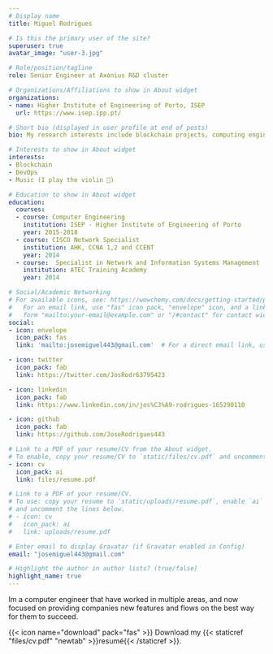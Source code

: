 ```yaml
---
# Display name
title: Miguel Rodrigues

# Is this the primary user of the site?
superuser: true
avatar_image: "user-3.jpg"

# Role/position/tagline
role: Senior Engineer at Axonius R&D cluster

# Organizations/Affiliations to show in About widget
organizations:
- name: Higher Institute of Engineering of Porto, ISEP
  url: https://www.isep.ipp.pt/

# Short bio (displayed in user profile at end of posts)
bio: My research interests include blockchain projects, computing engineering and all programmable matters.

# Interests to show in About widget
interests:
- Blockchain
- DevOps
- Music (I play the violin 🎻)

# Education to show in About widget
education:
  courses:
  - course: Computer Engineering 
    institution: ISEP - Higher Institute of Engineering of Porto
    year: 2015-2018
  - course: CISCO Network Specialist
    institution: AHK, CCNA 1,2 and CCENT
    year: 2014
  - course:  Specialist in Network and Information Systems Management 
    institution: ATEC Training Academy
    year: 2014

# Social/Academic Networking
# For available icons, see: https://wowchemy.com/docs/getting-started/page-builder/#icons
#   For an email link, use "fas" icon pack, "envelope" icon, and a link in the
#   form "mailto:your-email@example.com" or "/#contact" for contact widget.
social:
- icon: envelope
  icon_pack: fas
  link: 'mailto:josemiguel443@gmail.com'  # For a direct email link, use "mailto:test@example.org".

- icon: twitter
  icon_pack: fab
  link: https://twitter.com/JosRodr63795423

- icon: linkedin
  icon_pack: fab
  link: https://www.linkedin.com/in/jos%C3%A9-rodrigues-165290110

- icon: github
  icon_pack: fab
  link: https://github.com/JoseRodrigues443

# Link to a PDF of your resume/CV from the About widget.
# To enable, copy your resume/CV to `static/files/cv.pdf` and uncomment the lines below.  
- icon: cv
  icon_pack: ai
  link: files/resume.pdf

# Link to a PDF of your resume/CV.
# To use: copy your resume to `static/uploads/resume.pdf`, enable `ai` icons in `params.toml`, 
# and uncomment the lines below.
# - icon: cv
#   icon_pack: ai
#   link: uploads/resume.pdf

# Enter email to display Gravatar (if Gravatar enabled in Config)
email: "josemiguel443@gmail.com"

# Highlight the author in author lists? (true/false)
highlight_name: true
---
```


Im a computer engineer that have worked in multiple areas, and now focused on providing companies new features and flows on the best way for them to succeed.

{{< icon name="download" pack="fas" >}} Download my {{< staticref "files/cv.pdf" "newtab" >}}resumé{{< /staticref >}}.
